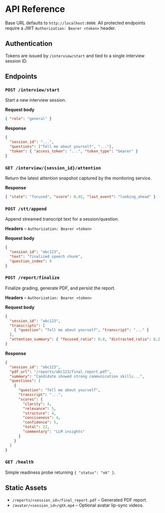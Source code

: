 # API Reference

Base URL defaults to `http://localhost:8000`. All protected endpoints require a JWT `Authorization: Bearer <token>` header.

## Authentication

Tokens are issued by `/interview/start` and tied to a single interview session ID.

## Endpoints

### `POST /interview/start`
Start a new interview session.

**Request body**
```json
{ "role": "general" }
```

**Response**
```json
{
  "session_id": "...",
  "questions": ["Tell me about yourself", "..."],
  "token": { "access_token": "...", "token_type": "bearer" }
}
```

### `GET /interview/{session_id}/attention`
Return the latest attention snapshot captured by the monitoring service.

**Response**
```json
{ "state": "focused", "score": 0.92, "last_event": "looking_ahead" }
```

### `POST /stt/append`
Append streamed transcript text for a session/question.

**Headers** – `Authorization: Bearer <token>`

**Request body**
```json
{
  "session_id": "abc123",
  "text": "finalized speech chunk",
  "question_index": 0
}
```

### `POST /report/finalize`
Finalize grading, generate PDF, and persist the report.

**Headers** – `Authorization: Bearer <token>`

**Request body**
```json
{
  "session_id": "abc123",
  "transcripts": [
    { "question": "Tell me about yourself", "transcript": "..." }
  ],
  "attention_summary": { "focused_ratio": 0.8, "distracted_ratio": 0.2 }
}
```

**Response**
```json
{
  "session_id": "abc123",
  "pdf_url": "/reports/abc123/final_report.pdf",
  "summary": "Candidate showed strong communication skills...",
  "questions": [
    {
      "question": "Tell me about yourself",
      "transcript": "...",
      "scores": {
        "clarity": 4,
        "relevance": 5,
        "structure": 4,
        "conciseness": 4,
        "confidence": 5,
        "total": 22,
        "commentary": "LLM insights"
      }
    }
  ]
}
```

### `GET /health`
Simple readiness probe returning `{ "status": "ok" }`.

## Static Assets

* `/reports/<session_id>/final_report.pdf` – Generated PDF report.
* `/avatar/<session_id>/qXX.mp4` – Optional avatar lip-sync videos.
